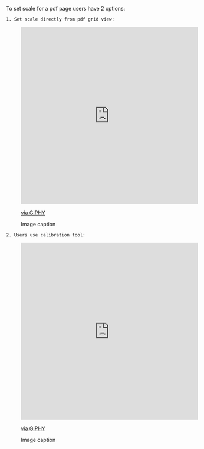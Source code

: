To set scale for a pdf page users have 2 options:

    1. Set scale directly from pdf grid view:
<figure markdown>
  <!-- ![Image title](https://dummyimage.com/600x400/){ width="300" } -->
<iframe src="https://giphy.com/embed/wTgYlmxctT2O4" width="480" height="480" frameBorder="0" class="giphy-embed" allowFullScreen></iframe><p><a href="https://giphy.com/gifs/jasonclarke-penguin-wTgYlmxctT2O4">via GIPHY</a></p>
  <figcaption>Image caption</figcaption>
</figure>

    2. Users use calibration tool:
<figure markdown>
  <!-- ![Image title](https://dummyimage.com/600x400/){ width="300" } -->
  <iframe src="https://giphy.com/embed/wTgYlmxctT2O4" width="480" height="480" frameBorder="0" class="giphy-embed" allowFullScreen></iframe><p><a href="https://giphy.com/gifs/jasonclarke-penguin-wTgYlmxctT2O4">via GIPHY</a></p>
  <figcaption>Image caption</figcaption>
</figure>